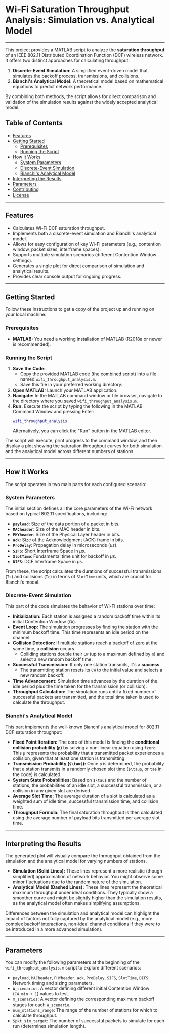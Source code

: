 # Wi-Fi Saturation Throughput Analysis: Simulation vs. Analytical Model

---

This project provides a MATLAB script to analyze the **saturation throughput** of an IEEE 802.11 Distributed Coordination Function (DCF) wireless network. It offers two distinct approaches for calculating throughput:

1.  **Discrete-Event Simulation:** A simplified event-driven model that simulates the backoff process, transmissions, and collisions.
2.  **Bianchi's Analytical Model:** A theoretical model based on mathematical equations to predict network performance.

By combining both methods, the script allows for direct comparison and validation of the simulation results against the widely accepted analytical model.

## Table of Contents

* [Features](#features)
* [Getting Started](#getting-started)
    * [Prerequisites](#prerequisites)
    * [Running the Script](#running-the-script)
* [How it Works](#how-it-works)
    * [System Parameters](#system-parameters)
    * [Discrete-Event Simulation](#discrete-event-simulation)
    * [Bianchi's Analytical Model](#bianchis-analytical-model)
* [Interpreting the Results](#interpreting-the-results)
* [Parameters](#parameters)
* [Contributing](#contributing)
* [License](#license)

---

## Features

* Calculates Wi-Fi DCF saturation throughput.
* Implements both a discrete-event simulation and Bianchi's analytical model.
* Allows for easy configuration of key Wi-Fi parameters (e.g., contention window, packet sizes, interframe spaces).
* Supports multiple simulation scenarios (different Contention Window settings).
* Generates a single plot for direct comparison of simulation and analytical results.
* Provides clear console output for ongoing progress.

---

## Getting Started

Follow these instructions to get a copy of the project up and running on your local machine.

### Prerequisites

* **MATLAB:** You need a working installation of MATLAB (R2018a or newer is recommended).

### Running the Script

1.  **Save the Code:**
    * Copy the provided MATLAB code (the combined script) into a file named `wifi_throughput_analysis.m`.
    * Save this file in your preferred working directory.
2.  **Open MATLAB:** Launch your MATLAB application.
3.  **Navigate:** In the MATLAB command window or file browser, navigate to the directory where you saved `wifi_throughput_analysis.m`.
4.  **Run:** Execute the script by typing the following in the MATLAB Command Window and pressing Enter:
    ```matlab
    wifi_throughput_analysis
    ```
    Alternatively, you can click the "Run" button in the MATLAB editor.

The script will execute, print progress to the command window, and then display a plot showing the saturation throughput curves for both simulation and the analytical model across different numbers of stations.

---

## How it Works

The script operates in two main parts for each configured scenario:

### System Parameters

The initial section defines all the core parameters of the Wi-Fi network based on typical 802.11 specifications, including:

* **`payload`**: Size of the data portion of a packet in bits.
* **`MACheader`**: Size of the MAC header in bits.
* **`PHYheader`**: Size of the Physical Layer header in bits.
* **`ack`**: Size of the Acknowledgment (ACK) frame in bits.
* **`ProDelay`**: Propagation delay in microseconds ($\mu s$).
* **`SIFS`**: Short Interframe Space in $\mu s$.
* **`SlotTime`**: Fundamental time unit for backoff in $\mu s$.
* **`DIFS`**: DCF Interframe Space in $\mu s$.

From these, the script calculates the durations of successful transmissions (`Ts`) and collisions (`Tc`) in terms of `SlotTime` units, which are crucial for Bianchi's model.

### Discrete-Event Simulation

This part of the code simulates the behavior of Wi-Fi stations over time:

* **Initialization:** Each station is assigned a random backoff time within its initial Contention Window (`CW`).
* **Event Loop:** The simulation progresses by finding the station with the minimum backoff time. This time represents an idle period on the channel.
* **Collision Detection:** If multiple stations reach a backoff of zero at the same time, a **collision** occurs.
    * Colliding stations double their `CW` (up to a maximum defined by `m`) and select a new random backoff time.
* **Successful Transmission:** If only one station transmits, it's a **success**.
    * The transmitting station resets its `CW` to the initial value and selects a new random backoff.
* **Time Advancement:** Simulation time advances by the duration of the idle period plus the time taken for the transmission (or collision).
* **Throughput Calculation:** The simulation runs until a fixed number of successful packets are transmitted, and the total time taken is used to calculate the throughput.

### Bianchi's Analytical Model

This part implements the well-known Bianchi's analytical model for 802.11 DCF saturation throughput:

* **Fixed Point Iteration:** The core of this model is finding the **conditional collision probability (`p`)** by solving a non-linear equation using `fzero`. This `p` represents the probability that a transmitted packet experiences a collision, given that at least one station is transmitting.
* **Transmission Probability (`$\tau$`):** Once `p` is determined, the probability that a station transmits in a randomly chosen slot time (`$\tau$`, or `tae` in the code) is calculated.
* **System State Probabilities:** Based on `$\tau$` and the number of stations, the probabilities of an idle slot, a successful transmission, or a collision in any given slot are derived.
* **Average Slot Time:** The average duration of a slot is calculated as a weighted sum of idle time, successful transmission time, and collision time.
* **Throughput Formula:** The final saturation throughput is then calculated using the average number of payload bits transmitted per average slot time.

---

## Interpreting the Results

The generated plot will visually compare the throughput obtained from the simulation and the analytical model for varying numbers of stations.

* **Simulation (Solid Lines):** These lines represent a more realistic (though simplified) approximation of network behavior. You might observe some minor fluctuations due to the random nature of the simulation.
* **Analytical Model (Dashed Lines):** These lines represent the theoretical maximum throughput under ideal conditions. They typically show a smoother curve and might be slightly higher than the simulation results, as the analytical model often makes simplifying assumptions.

Differences between the simulation and analytical model can highlight the impact of factors not fully captured by the analytical model (e.g., more complex backoff interactions, non-ideal channel conditions if they were to be introduced in a more advanced simulation).

---

## Parameters

You can modify the following parameters at the beginning of the `wifi_throughput_analysis.m` script to explore different scenarios:

* `payload`, `MACheader`, `PHYheader`, `ack`, `ProDelay`, `SIFS`, `SlotTime`, `DIFS`: Network timing and sizing parameters.
* `W_scenarios`: A vector defining different initial Contention Window (`CW_min + 1`) values to test.
* `m_scenarios`: A vector defining the corresponding maximum backoff stages for each `W_scenario`.
* `num_stations_range`: The range of the number of stations for which to calculate throughput.
* `Spkt_sim_target`: The number of successful packets to simulate for each run (determines simulation length).
